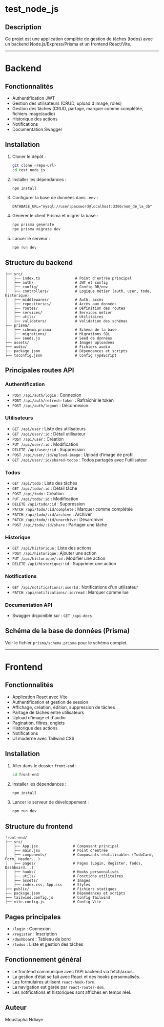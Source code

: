 # test_node_js

## Description
Ce projet est une application complète de gestion de tâches (todos) avec un backend Node.js/Express/Prisma et un frontend React/Vite.

---

# Backend

## Fonctionnalités
- Authentification JWT
- Gestion des utilisateurs (CRUD, upload d'image, rôles)
- Gestion des tâches (CRUD, partage, marquer comme complétée, fichiers image/audio)
- Historique des actions
- Notifications
- Documentation Swagger

## Installation
1. Cloner le dépôt :
   ```bash
   git clone <repo-url>
   cd test_node_js
   ```
2. Installer les dépendances :
   ```bash
   npm install
   ```
3. Configurer la base de données dans `.env` :
   ```env
   DATABASE_URL="mysql://user:password@localhost:3306/nom_de_la_db"
   ```
4. Générer le client Prisma et migrer la base :
   ```bash
   npx prisma generate
   npx prisma migrate dev
   ```
5. Lancer le serveur :
   ```bash
   npm run dev
   ```

## Structure du backend
```
├── src/
│   ├── index.ts                # Point d'entrée principal
│   ├── auth/                   # JWT et config
│   ├── config/                 # Config DB/env
│   ├── controllers/            # Logique métier (auth, user, todo, historique)
│   ├── middlewares/            # Auth, accès
│   ├── repositories/           # Accès aux données
│   ├── routes/                 # Définition des routes
│   ├── services/               # Services métier
│   ├── utils/                  # Utilitaires
│   ├── validators/             # Validation des schémas
├── prisma/
│   ├── schema.prisma           # Schéma de la base
│   ├── migrations/             # Migrations SQL
│   ├── seeds.js                # Seed de données
├── assets/                     # Images uploadées
├── audio/                      # Fichiers audio
├── package.json                # Dépendances et scripts
├── tsconfig.json               # Config TypeScript
```

## Principales routes API

### Authentification
- `POST /api/auth/login` : Connexion
- `POST /api/auth/refresh-token` : Rafraîchir le token
- `POST /api/auth/logout` : Déconnexion

### Utilisateurs
- `GET /api/user` : Liste des utilisateurs
- `GET /api/user/:id` : Détail utilisateur
- `POST /api/user` : Création
- `PUT /api/user/:id` : Modification
- `DELETE /api/user/:id` : Suppression
- `POST /api/user/:id/upload-image` : Upload d'image de profil
- `GET /api/user/:id/shared-todos` : Todos partagés avec l'utilisateur

### Todos
- `GET /api/todo` : Liste des tâches
- `GET /api/todo/:id` : Détail tâche
- `POST /api/todo` : Création
- `PUT /api/todo/:id` : Modification
- `DELETE /api/todo/:id` : Suppression
- `PATCH /api/todo/:id/complete` : Marquer comme complétée
- `PATCH /api/todo/:id/archive` : Archiver
- `PATCH /api/todo/:id/unarchive` : Désarchiver
- `POST /api/todo/:id/share` : Partager une tâche

### Historique
- `GET /api/historique` : Liste des actions
- `POST /api/historique` : Ajouter une action
- `PUT /api/historique/:id` : Modifier une action
- `DELETE /api/historique/:id` : Supprimer une action

### Notifications
- `GET /api/notifications/:userId` : Notifications d'un utilisateur
- `PATCH /api/notifications/:id/read` : Marquer comme lue

### Documentation API
- Swagger disponible sur : `GET /api-docs`

## Schéma de la base de données (Prisma)

Voir le fichier `prisma/schema.prisma` pour le schéma complet.

---

# Frontend

## Fonctionnalités
- Application React avec Vite
- Authentification et gestion de session
- Affichage, création, édition, suppression de tâches
- Partage de tâches entre utilisateurs
- Upload d'image et d'audio
- Pagination, filtres, onglets
- Historique des actions
- Notifications
- UI moderne avec Tailwind CSS

## Installation
1. Aller dans le dossier `front-end` :
   ```bash
   cd front-end
   ```
2. Installer les dépendances :
   ```bash
   npm install
   ```
3. Lancer le serveur de développement :
   ```bash
   npm run dev
   ```

## Structure du frontend
```
front-end/
├── src/
│   ├── App.jsx                # Composant principal
│   ├── main.jsx               # Point d'entrée
│   ├── components/            # Composants réutilisables (TodoCard, Form, Header...)
│   ├── pages/                 # Pages (Login, Register, Todos, Dashboard...)
│   ├── hooks/                 # Hooks personnalisés
│   ├── utils/                 # Fonctions utilitaires
│   ├── assets/                # Images
│   ├── index.css, App.css     # Styles
├── public/                    # Fichiers statiques
├── package.json               # Dépendances et scripts
├── tailwind.config.js         # Config Tailwind
├── vite.config.js             # Config Vite
```

## Pages principales
- `/login` : Connexion
- `/register` : Inscription
- `/dashboard` : Tableau de bord
- `/todos` : Liste et gestion des tâches

## Fonctionnement général
- Le frontend communique avec l’API backend via fetch/axios.
- La gestion d’état se fait avec React et des hooks personnalisés.
- Les formulaires utilisent `react-hook-form`.
- La navigation est gérée par `react-router-dom`.
- Les notifications et historiques sont affichés en temps réel.

## Auteur
Moustapha Ndiaye
